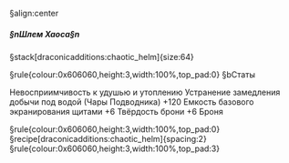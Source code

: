 §align:center
##### §nШлем Хаоса§n

§stack[draconicadditions:chaotic_helm]{size:64}

§rule{colour:0x606060,height:3,width:100%,top_pad:0}
§bСтаты

Невосприимчивость к удушью и утоплению
Устранение замедления добычи под водой (Чары Подводника)
+120 Емкость базового экранирования щитами
+6 Твёрдость брони
+6 Броня

§rule{colour:0x606060,height:3,width:100%,top_pad:0}
§recipe[draconicadditions:chaotic_helm]{spacing:2}
§rule{colour:0x606060,height:3,width:100%,top_pad:3}